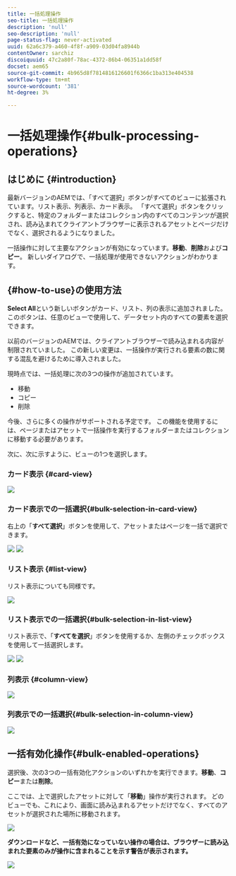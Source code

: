 ```yaml
---
title: 一括処理操作
seo-title: 一括処理操作
description: 'null'
seo-description: 'null'
page-status-flag: never-activated
uuid: 62a6c379-a460-4f8f-a909-03d04fa8944b
contentOwner: sarchiz
discoiquuid: 47c2a80f-78ac-4372-86b4-06351a1dd58f
docset: aem65
source-git-commit: 4b965d8f7814816126601f6366c1ba313e404538
workflow-type: tm+mt
source-wordcount: '381'
ht-degree: 3%

---
```



# 一括処理操作{#bulk-processing-operations}

## はじめに {#introduction}

最新バージョンのAEMでは、「すべて選択」ボタンがすべてのビューに拡張されています。リスト表示、列表示、カード表示。 「すべて選択」ボタンをクリックすると、特定のフォルダーまたはコレクション内のすべてのコンテンツが選択され、読み込まれてクライアントブラウザーに表示されるアセットとページだけでなく、選択されるようになりました。

一括操作に対して主要なアクションが有効になっています。**移動**、**削除**&#x200B;および&#x200B;**コピー**。 新しいダイアログで、一括処理が使用できないアクションがわかります。

## {#how-to-use}の使用方法

**Select All**&#x200B;という新しいボタンがカード、リスト、列の表示に追加されました。 このボタンは、任意のビューで使用して、データセット内のすべての要素を選択できます。

以前のバージョンのAEMでは、クライアントブラウザーで読み込まれる内容が制限されていました。 この新しい変更は、一括操作が実行される要素の数に関する混乱を避けるために導入されました。

現時点では、一括処理に次の3つの操作が追加されています。

* 移動
* コピー
* 削除

今後、さらに多くの操作がサポートされる予定です。
この機能を使用するには、ページまたはアセットで一括操作を実行するフォルダーまたはコレクションに移動する必要があります。

次に、次に示すように、ビューの1つを選択します。

### カード表示 {#card-view}

![](assets/unu.png)

### カード表示での一括選択{#bulk-selection-in-card-view}

右上の「**すべて選択**」ボタンを使用して、アセットまたはページを一括で選択できます。

![](assets/doi.png) ![](assets/trei.png)

### リスト表示 {#list-view}

リスト表示についても同様です。

![](assets/patru_modified.png)

### リスト表示での一括選択{#bulk-selection-in-list-view}

リスト表示で、「**すべてを選択**」ボタンを使用するか、左側のチェックボックスを使用して一括選択します。

![](assets/cinci.png) ![](assets/sase.png)

### 列表示 {#column-view}

![](assets/sapte.png)

### 列表示での一括選択{#bulk-selection-in-column-view}

![](assets/opt.png)

## 一括有効化操作{#bulk-enabled-operations}

選択後、次の3つの一括有効化アクションのいずれかを実行できます。**移動**、**コピー**&#x200B;または&#x200B;**削除**。

ここでは、上で選択したアセットに対して「**移動**」操作が実行されます。 どのビューでも、これにより、画面に読み込まれるアセットだけでなく、すべてのアセットが選択された場所に移動されます。

![](assets/noua.png)

**ダウンロードなど、一括有効になっていない操作の場合は、ブラウザーに読み込まれた要素のみが操作に含まれることを示す警告が表示されます。**

![](assets/zece.png)
